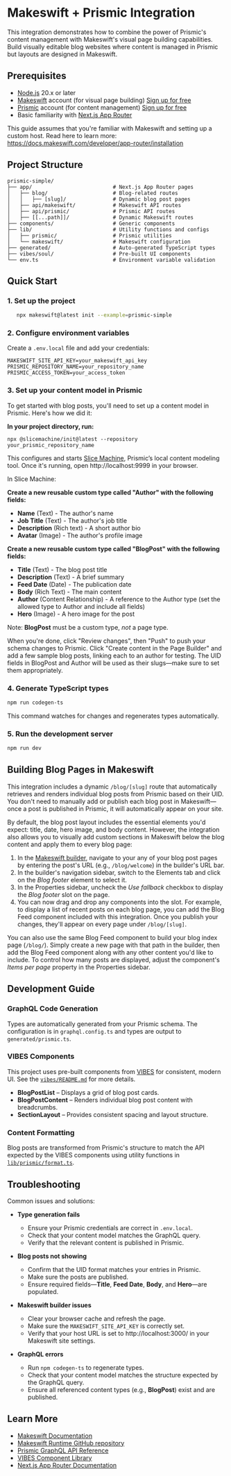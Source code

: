 # Makeswift + Prismic Integration

This integration demonstrates how to combine the power of Prismic's content management with Makeswift's visual page building capabilities. Build visually editable blog websites where content is managed in Prismic but layouts are designed in Makeswift.

## Prerequisites

- [Node.js](https://nodejs.org/) 20.x or later
- [Makeswift](https://www.makeswift.com/) account (for visual page building) [Sign up for free](https://app.makeswift.com/signup)
- [Prismic](https://prismic.io/) account (for content management) [Sign up for free](https://prismic.io/dashboard/signup)
- Basic familiarity with [Next.js App Router](https://nextjs.org/docs/app)

This guide assumes that you're familiar with Makeswift and setting up a custom host. Read here to learn more: https://docs.makeswift.com/developer/app-router/installation

## Project Structure

```
prismic-simple/
├── app/                          # Next.js App Router pages
│   ├── blog/                     # Blog-related routes
│   │   ├── [slug]/               # Dynamic blog post pages
│   ├── api/makeswift/            # Makeswift API routes
│   ├── api/prismic/              # Prismic API routes
│   ├── [[...path]]/              # Dynamic Makeswift routes
├── components/                   # Generic components
├── lib/                          # Utility functions and configs
│   ├── prismic/                  # Prismic utilities
│   └── makeswift/                # Makeswift configuration
├── generated/                    # Auto-generated TypeScript types
├── vibes/soul/                   # Pre-built UI components
└── env.ts                        # Environment variable validation
```

## Quick Start

### 1. Set up the project

```bash
   npx makeswift@latest init --example=prismic-simple
```

### 2. Configure environment variables

Create a `.env.local` file and add your credentials:

```
MAKESWIFT_SITE_API_KEY=your_makeswift_api_key
PRISMIC_REPOSITORY_NAME=your_repository_name
PRISMIC_ACCESS_TOKEN=your_access_token
```

### 3. Set up your content model in Prismic

To get started with blog posts, you'll need to set up a content model in Prismic. Here's how we did it:

**In your project directory, run:**

```shell
npx @slicemachine/init@latest --repository your_prismic_repository_name
```

This configures and starts [Slice Machine](https://prismic.io/docs/slice-machine), Prismic’s local content modeling tool. Once it's running, open http://localhost:9999 in your browser.

In Slice Machine:

**Create a new reusable custom type called "Author" with the following fields:**

- **Name** (Text) - The author's name
- **Job Title** (Text) - The author's job title
- **Description** (Rich text) - A short author bio
- **Avatar** (Image) - The author's profile image

**Create a new reusable custom type called "BlogPost" with the following fields:**

- **Title** (Text) - The blog post title
- **Description** (Text) - A brief summary
- **Feed Date** (Date) - The publication date
- **Body** (Rich Text) - The main content
- **Author** (Content Relationship) - A reference to the Author type (set the allowed type to Author and include all fields)
- **Hero** (Image) - A hero image for the post

Note: **BlogPost** must be a custom type, _not_ a page type.

When you're done, click "Review changes", then "Push" to push your schema changes to Prismic. Click "Create content in the Page Builder" and add a few sample blog posts, linking each to an author for testing. The UID fields in BlogPost and Author will be used as their slugs—make sure to set them appropriately.

### 4. Generate TypeScript types

```bash
npm run codegen-ts
```

This command watches for changes and regenerates types automatically.

### 5. Run the development server

```bash
npm run dev
```

## Building Blog Pages in Makeswift

This integration includes a dynamic `/blog/[slug]` route that automatically retrieves and renders individual blog posts from Prismic based on their UID. You don't need to manually add or publish each blog post in Makeswift—once a post is published in Prismic, it will automatically appear on your site.

By default, the blog post layout includes the essential elements you'd expect: title, date, hero image, and body content. However, the integration also allows you to visually add custom sections in Makeswift below the blog content and apply them to every blog page:

1. In the [Makeswift builder](https://docs.makeswift.com/product/builder-basics), navigate to your any of your blog post pages by entering the post's URL (e.g., `/blog/welcome`) in the builder's URL bar.
2. In the builder's navigation sidebar, switch to the Elements tab and click on the _Blog footer_ element to select it.
3. In the Properties sidebar, uncheck the _Use fallback_ checkbox to display the _Blog footer_ slot on the page.
4. You can now drag and drop any components into the slot. For example, to display a list of recent posts on each blog page, you can add the Blog Feed component included with this integration. Once you publish your changes, they'll appear on every page under `/blog/[slug]`.

You can also use the same Blog Feed component to build your blog index page (`/blog/`). Simply create a new page with that path in the builder, then add the Blog Feed component along with any other content you'd like to include. To control how many posts are displayed, adjust the component's _Items per page_ property in the Properties sidebar.

## Development Guide

### GraphQL Code Generation

Types are automatically generated from your Prismic schema. The configuration is in `graphql.config.ts` and types are output to `generated/prismic.ts`.

### VIBES Components

This project uses pre-built components from [VIBES](https://vibes.site/) for consistent, modern UI. See the [`vibes/README.md`](vibes/README.md) for more details.

- **BlogPostList** – Displays a grid of blog post cards.
- **BlogPostContent** – Renders individual blog post content with breadcrumbs.
- **SectionLayout** – Provides consistent spacing and layout structure.

### Content Formatting

Blog posts are transformed from Prismic's structure to match the API expected by the VIBES components using utility functions in [`lib/prismic/format.ts`](lib/prismic/format.ts).

## Troubleshooting

Common issues and solutions:

- **Type generation fails**
  - Ensure your Prismic credentials are correct in `.env.local`.
  - Check that your content model matches the GraphQL query.
  - Verify that the relevant content is published in Prismic.

- **Blog posts not showing**
  - Confirm that the UID format matches your entries in Prismic.
  - Make sure the posts are published.
  - Ensure required fields—**Title**, **Feed Date**, **Body**, and **Hero**—are populated.

- **Makeswift builder issues**
  - Clear your browser cache and refresh the page.
  - Make sure the `MAKESWIFT_SITE_API_KEY` is correctly set.
  - Verify that your host URL is set to http://localhost:3000/ in your Makeswift site settings.

- **GraphQL errors**
  - Run `npm codegen-ts` to regenerate types.
  - Check that your content model matches the structure expected by the GraphQL query.
  - Ensure all referenced content types (e.g., **BlogPost**) exist and are published.

## Learn More

- [Makeswift Documentation](https://www.makeswift.com/docs/)
- [Makeswift Runtime GitHub repository](https://github.com/makeswift/makeswift)
- [Prismic GraphQL API Reference](https://prismic.io/docs/graphql)
- [VIBES Component Library](https://vibes.site/)
- [Next.js App Router Documentation](https://nextjs.org/docs/app)
